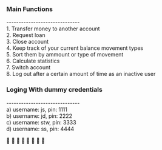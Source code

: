 <h3>Main Functions</h3>
------------------------------
<br>
 1. Transfer money to another account <br>
 2. Request loan <br>
 3. Close account <br>
 4. Keep track of your current balance movement types <br>
 5. Sort them by ammount or type of movement <br>
 6. Calculate statistics <br>
 7. Switch account <br>
 8. Log out after a certain amount of time as an inactive user <br>

<h3>Loging With dummy credentials</h3>
------------------------------
<br>
a) username: js, pin: 1111<br>
b) username: jd, pin: 2222<br>
c) username: stw, pin: 3333<br>
d) username: ss, pin: 4444

🥇  🥇  🥇  🥇 🥇 🥇  🥇 🥇
